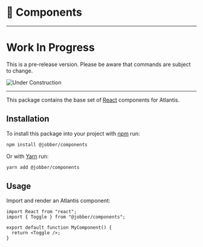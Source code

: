 # 🔱 Components

---

# Work In Progress

This is a pre-release version. Please be aware that commands are subject to change.

![Under Construction](https://d.pr/i/m5tB9t.gif)

---

This package contains the base set of [React](https://reactjs.org/) components for Atlantis.

 ## Installation

To install this package into your project with [npm](https://www.npmjs.com/) run:

```sh
npm install @jobber/components
```

Or with [Yarn](https://yarnpkg.com/en/) run:

```sh
yarn add @jobber/components
```

## Usage

Import and render an Atlantis component:

```tsx
import React from "react";
import { Toggle } from "@jobber/components";

export default function MyComponent() {
  return <Toggle />;
}
```
